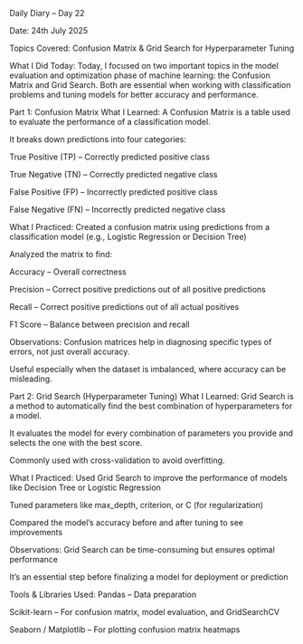 Daily Diary – Day 22

Date: 24th July 2025

Topics Covered: Confusion Matrix & Grid Search for Hyperparameter Tuning

What I Did Today:
Today, I focused on two important topics in the model evaluation and optimization phase of machine learning: the Confusion Matrix and Grid Search. Both are essential when working with classification problems and tuning models for better accuracy and performance.

Part 1: Confusion Matrix
What I Learned:
A Confusion Matrix is a table used to evaluate the performance of a classification model.

It breaks down predictions into four categories:

True Positive (TP) – Correctly predicted positive class

True Negative (TN) – Correctly predicted negative class

False Positive (FP) – Incorrectly predicted positive class

False Negative (FN) – Incorrectly predicted negative class

What I Practiced:
Created a confusion matrix using predictions from a classification model (e.g., Logistic Regression or Decision Tree)

Analyzed the matrix to find:

Accuracy – Overall correctness

Precision – Correct positive predictions out of all positive predictions

Recall – Correct positive predictions out of all actual positives

F1 Score – Balance between precision and recall

Observations:
Confusion matrices help in diagnosing specific types of errors, not just overall accuracy.

Useful especially when the dataset is imbalanced, where accuracy can be misleading.

Part 2: Grid Search (Hyperparameter Tuning)
What I Learned:
Grid Search is a method to automatically find the best combination of hyperparameters for a model.

It evaluates the model for every combination of parameters you provide and selects the one with the best score.

Commonly used with cross-validation to avoid overfitting.

What I Practiced:
Used Grid Search to improve the performance of models like Decision Tree or Logistic Regression

Tuned parameters like max_depth, criterion, or C (for regularization)

Compared the model’s accuracy before and after tuning to see improvements

Observations:
Grid Search can be time-consuming but ensures optimal performance

It’s an essential step before finalizing a model for deployment or prediction

Tools & Libraries Used:
Pandas – Data preparation

Scikit-learn – For confusion matrix, model evaluation, and GridSearchCV

Seaborn / Matplotlib – For plotting confusion matrix heatmaps

